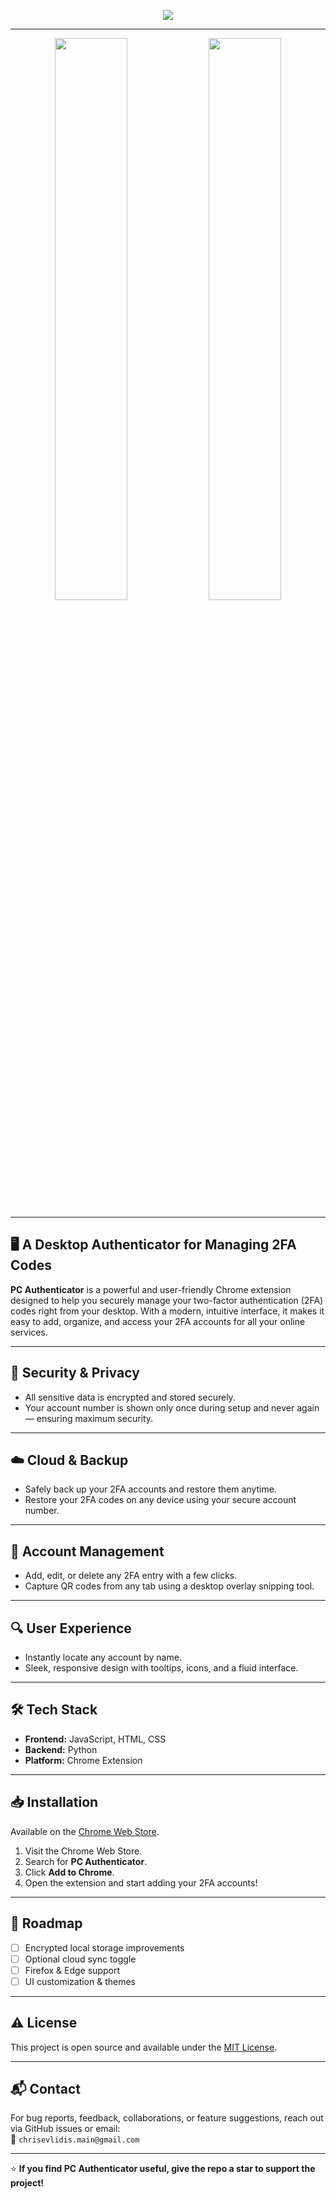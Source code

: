 <p align="center">
  <img src="https://easyfiles.cc/2025/5/6370b0a4-4169-4122-8bd1-27c4671fc8c8/Add%20a%20heading%20(2)-Photoroom.png"/>
</p>

---

<p align="center">
  <img src="https://lh3.googleusercontent.com/mMMvBZGGKQDmpIL6JyeXmKsdpvgL7RprS1Af4jvK0cj76P9gk1gm61kODb2jZD82cbAC8gL65lpfxhHrubhqbnC5QHU=s1280-w1280-h800" width="48%" />
  <img src="https://lh3.googleusercontent.com/0aCc3T6nP2aywqzfELHONx6BvQBoPRphub0O5ksP0clZ009T0bhDaI6_WNwkdr61FNwZcIZngNEYN6OaGIvv7gpxGGU=s1280-w1280-h800" width="48%" />
</p>

---

## 🖥️ A Desktop Authenticator for Managing 2FA Codes

**PC Authenticator** is a powerful and user-friendly Chrome extension designed to help you securely manage your two-factor authentication (2FA) codes right from your desktop. With a modern, intuitive interface, it makes it easy to add, organize, and access your 2FA accounts for all your online services.

---

## 🔐 Security & Privacy

- All sensitive data is encrypted and stored securely.
- Your account number is shown only once during setup and never again — ensuring maximum security.

---

## ☁️ Cloud & Backup

- Safely back up your 2FA accounts and restore them anytime.
- Restore your 2FA codes on any device using your secure account number.

---

## 📱 Account Management

- Add, edit, or delete any 2FA entry with a few clicks.
- Capture QR codes from any tab using a desktop overlay snipping tool.

---

## 🔍 User Experience

- Instantly locate any account by name.
- Sleek, responsive design with tooltips, icons, and a fluid interface.

---

## 🛠 Tech Stack

- **Frontend:** JavaScript, HTML, CSS  
- **Backend:** Python  
- **Platform:** Chrome Extension

---

## 📥 Installation

Available on the [Chrome Web Store](https://chromewebstore.google.com/detail/authenticator-for-pc/ppkkcfblhfgmdmefkmkoomenhgecbemi?authuser=0&hl=en).

1. Visit the Chrome Web Store.
2. Search for **PC Authenticator**.
3. Click **Add to Chrome**.
4. Open the extension and start adding your 2FA accounts!

---

## 🧭 Roadmap

- [ ] Encrypted local storage improvements
- [ ] Optional cloud sync toggle
- [ ] Firefox & Edge support
- [ ] UI customization & themes

---

## ⚠️ License

This project is open source and available under the [MIT License](LICENSE).

---

## 📬 Contact

For bug reports, feedback, collaborations, or feature suggestions, reach out via GitHub issues or email:  
📧 `chrisevlidis.main@gmail.com`

---

⭐ **If you find PC Authenticator useful, give the repo a star to support the project!**
